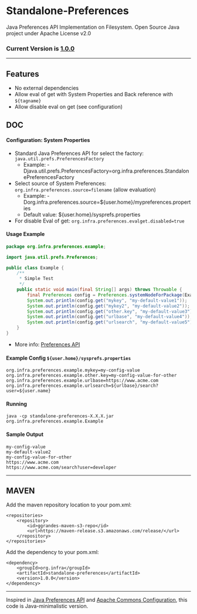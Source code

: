 # Standalone-Preferences

Java Preferences API Implementation on Filesystem. Open Source Java project under Apache License v2.0

### Current Version is [1.0.0](https://maven-release.s3.amazonaws.com/release/org/infra/standalone-preferences/1.0.0/standalone-preferences-1.0.0.jar)

---

## Features

 - No external dependencies
 - Allow eval of get with System Properties and Back reference with ```${tagname}```
 - Allow disable eval on get (see configuration)

## DOC


#### Configuration: System Properties


 - Standard Java Preferences API for select the factory: ```java.util.prefs.PreferencesFactory```
   - Example: -Djava.util.prefs.PreferencesFactory=org.infra.preferences.StandalonePreferencesFactory
 - Select source of System Preferences: ```org.infra.preferences.source=filename``` (allow evaluation)
   - Example: -Dorg.infra.preferences.source=${user.home}/mypreferences.properties
   - Default value: ${user.home}/sysprefs.properties   
 - For disable Eval of get: ```org.infra.preferences.evalget.disabled=true```


#### Usage Example

```java
package org.infra.preferences.example;

import java.util.prefs.Preferences;

public class Example {
	/**
	 * Simple Test
	 */
	public static void main(final String[] args) throws Throwable {
		final Preferences config = Preferences.systemNodeForPackage(Example.class);
		System.out.println(config.get("mykey", "my-default-value1"));
		System.out.println(config.get("mykey2", "my-default-value2"));
		System.out.println(config.get("other.key", "my-default-value3"));
		System.out.println(config.get("urlbase", "my-default-value4"));
		System.out.println(config.get("urlsearch", "my-default-value5"));
	}
}
```

* More info: [Preferences API](http://docs.oracle.com/javase/7/docs/api/java/util/prefs/Preferences.html)


#### Example Config ```${user.home}/sysprefs.properties```

```properties
org.infra.preferences.example.mykey=my-config-value
org.infra.preferences.example.other.key=my-config-value-for-other
org.infra.preferences.example.urlbase=https://www.acme.com
org.infra.preferences.example.urlsearch=${urlbase}/search?user=${user.name}
```


#### Running

```
java -cp standalone-preferences-X.X.X.jar org.infra.preferences.example.Example
```


#### Sample Output

```
my-config-value
my-default-value2
my-config-value-for-other
https://www.acme.com
https://www.acme.com/search?user=developer
```

---

## MAVEN

Add the maven repository location to your pom.xml: 

    <repositories>
        <repository>
            <id>ggrandes-maven-s3-repo</id>
            <url>https://maven-release.s3.amazonaws.com/release/</url>
        </repository>
    </repositories>

Add the dependency to your pom.xml:

    <dependency>
        <groupId>org.infra</groupId>
        <artifactId>standalone-preferences</artifactId>
        <version>1.0.0</version>
    </dependency>

---
Inspired in [Java Preferences API](http://docs.oracle.com/javase/7/docs/technotes/guides/preferences/index.html) and [Apache Commons Configuration](http://commons.apache.org/configuration/), this code is Java-minimalistic version.
